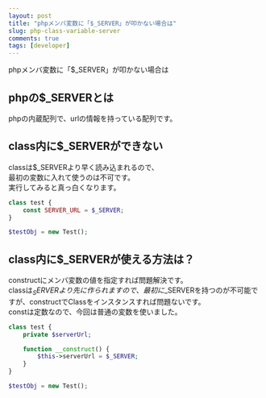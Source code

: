 ```yaml
---
layout: post
title: "phpメンバ変数に「$_SERVER」が叩かない場合は"
slug: php-class-variable-server
comments: true
tags: [developer]
---
```

phpメンバ変数に「$_SERVER」が叩かない場合は  

## phpの$_SERVERとは
phpの内蔵配列で、urlの情報を持っている配列です。  

## class内に$_SERVERができない
classは$_SERVERより早く読み込まれるので、  
最初の変数に入れて使うのは不可です。  
実行してみると真っ白くなります。  
```php
class test {
    const SERVER_URL = $_SERVER;
}

$testObj = new Test();
```

## class内に$_SERVERが使える方法は？
constructにメンバ変数の値を指定すれば問題解決です。  
classは$_SERVERより先に作られますので、  
最初に$_SERVERを持つのが不可能ですが、constructでClassをインスタンスすれば問題ないです。  
constは定数なので、今回は普通の変数を使いました。  

```php
class test {
    private $serverUrl;

    function __construct() {
        $this->serverUrl = $_SERVER;
    }
}

$testObj = new Test();
```

